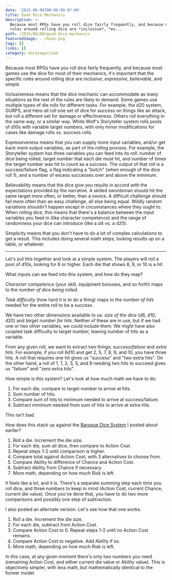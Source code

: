```yaml
---
date: '2015-06-08T00:00:00-07:00'
title: Good Dice Mechanics
description: >-
  Because most RPGs have you roll dice fairly frequently, and because most games use the dice for most of their mechanics, it's important that the specific
  rules around rolling dice are *inclusive*, *ex...
path: /2015/06/08/good-dice-mechanics
featuredImage: ../hexo.png
tags: []
links: []
category: Uncategorized
---
```


Because most RPGs have you roll dice fairly frequently, and because most games use the dice for most of their mechanics, it's important that the specific rules around rolling dice are *inclusive*, *expressive*, *believable*, and *simple*.

<!-- more -->

Inclusiveness means that the dice mechanic can accommodate as many situations as the rest of the rules are likely to demand. Some games use multiple types of die rolls for different tasks. For example, the d20 system, GURPS, and Hero all roll one set of dice for success on things like an attack, but roll a different set for damage or effectiveness. Others roll everything in the same way, or a similar way. White Wolf's Storyteller system rolls pools of d10s with variable target numbers, with only minor modifications for cases like damage rolls vs. success rolls.

Expressiveness means that you can supply more input variables, and/or get back more output variables, as part of the rolling process. For example, the Storyteller system has three variables you can feed into its roll: number of dice being rolled, target number that each die must hit, and number of times the target number was hit to count as a success. The output of that roll is a success/failure flag, a flag indicating a "botch" (when enough of the dice roll 1), and a number of excess successes over and above the minimum.

Believability means that the dice give you results in accord with the expectations provided by the narrative. A skilled swordsman should hit the same target more often, or better, than a novice. A difficult challenge should fail more often than an easy challenge, all else being equal. Wildly random variations shouldn't happen except in circumstances where they ought to. When rolling dice, this means that there's a balance between the input variables you feed in (like character competence) and the range of randomness your dice can introduce (like a d4 vs. a d20).

Simplicity means that you don't have to do a lot of complex calculations to get a result. This includes doing several math steps, looking results up on a table, or whatever.

----

Let's put this together and look at a simple system. The players will roll a pool of d10s, looking for 8 or higher. Each die that shows 8, 9, or 10 is a *hit*.

What inputs can we feed into this system, and how do they map?

*Character competence* (your skill, equipment bonuses, and so forth) maps to the *number of dice being rolled*.

*Task difficulty* (how hard it is to do a thing) maps to the *number of hits* needed for the entire roll to be a success.

We have two other dimensions available to us: *size of the dice* (d6, d10, d20) and *target number for hits*. Neither of these are in use, but if we had one or two other variables, we could include them. We might have also coupled task difficulty to target number, leaving number of hits as a variable.

From any given roll, we want to extract two things: *success/failure* and *extra hits*. For example, if you roll 6d10 and get 2, 5, 7, 8, 9, and 10, you have three hits. A roll that requires one hit gives us "success" and "two extra hits". On the other hand, a roll of 1, 1, 2, 3, 5, and 8 needing two hits to succeed gives us "failure" and "zero extra hits".

How simple is this system? Let's look at how much math we have to do:

1. For each die, compare to target number to arrive at hits.
2. Sum number of hits.
3. Compare sum of hits to minimum needed to arrive at success/failure.
4. Subtract minimum needed from sum of hits to arrive at extra hits.

This isn't bad.

How does this stack up against the [Baroque Dice System] I posted about earlier?

1. Roll a die. Increment the die size.
2. For each die, sum all dice, then compare to Action Cost.
3. Repeat steps 1-2 until comparison is higher.
4. Compare total against Action Cost, with 3 alternatives to choose from.
5. Compare Ability to difference of Chance and Action Cost.
6. Subtract Ability from Chance if necessary.
7. More math, depending on how much Risk is left.

It feels like a lot, and it is. There's a separate summing step each time you roll dice, and three numbers to keep in mind (Action Cost, current Chance, current die value). Once you've done that, you have to do two more comparisons and possibly one step of subtraction.

I also posted an alternate version. Let's see how that one works.

1. Roll a die. Increment the die size.
2. For each die, subtract from Action Cost.
3. Compare Action Cost to 0. Repeat steps 1-2 until no Action Cost remains.
4. Compare Action Cost to negative. Add Ability if so.
5. More math, depending on how much Risk is left.

In this case, at any given moment there's only two numbers you need (remaining Action Cost, and either current die value or Ability value). This is objectively simpler, with less math, but mathematically identical to the former model.

[Baroque Dice System]: /2015/06/08/a-baroque-dice-mechanic/
